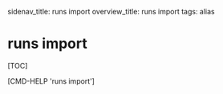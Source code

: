 sidenav_title: runs import
overview_title: runs import
tags: alias

# runs import

[TOC]

[CMD-HELP 'runs import']
